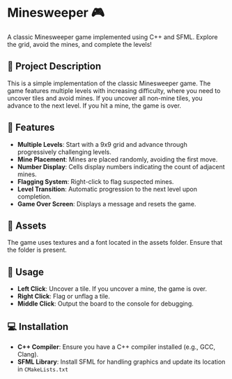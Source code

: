 # Minesweeper 🎮

A classic Minesweeper game implemented using C++ and SFML. Explore the grid, avoid the mines, and complete the levels!

## 📖 Project Description

This is a simple implementation of the classic Minesweeper game. The game features multiple levels with increasing difficulty, where you need to uncover tiles and avoid mines. If you uncover all non-mine tiles, you advance to the next level. If you hit a mine, the game is over. 

## 🚀 Features

- **Multiple Levels**: Start with a 9x9 grid and advance through progressively challenging levels.
- **Mine Placement**: Mines are placed randomly, avoiding the first move.
- **Number Display**: Cells display numbers indicating the count of adjacent mines.
- **Flagging System**: Right-click to flag suspected mines.
- **Level Transition**: Automatic progression to the next level upon completion.
- **Game Over Screen**: Displays a message and resets the game.

## 🎨 Assets

The game uses textures and a font located in the assets folder. Ensure that the folder is present.

## 👾 Usage

- **Left Click**: Uncover a tile. If you uncover a mine, the game is over.
- **Right Click**: Flag or unflag a tile.
- **Middle Click**: Output the board to the console for debugging.

## 💻 Installation
- **C++ Compiler**: Ensure you have a C++ compiler installed (e.g., GCC, Clang).
- **SFML Library**: Install SFML for handling graphics and update its location in `CMakeLists.txt`


